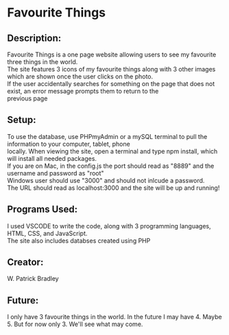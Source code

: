 # Favourite Things

## Description:
Favourite Things is a one page website allowing users to see my favourite three things in the world.
<br>
The site features 3 icons of my favourite things along with 3 other images which are shown once the user clicks on the photo.
<br>
If the user accidentally searches for something on the page that does not exist, an error message prompts them to return to the
<br>
previous page

## Setup: 
To use the database, use PHPmyAdmin or a mySQL terminal to pull the information to your computer, tablet, phone
<br>
locally. When viewing the site, open a terminal and type npm install, which will install all needed packages.
<br>
If you are on Mac, in the config.js the port should read as "8889" and the username and password as "root"
<br>
Windows user should use "3000" and should not inlcude a password.
<br>
The URL should read as localhost:3000 and the site will be up and running!

## Programs Used:
I used VSCODE to write the code, along with 3 programming languages, HTML, CSS, and JavaScript. 
<br>
The site also includes databses created using PHP

## Creator:
W. Patrick Bradley

## Future:
I only have 3 favourite things in the world. In the future I may have 4. Maybe 5. But for now only 3. We'll see what may come.


